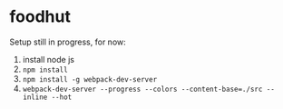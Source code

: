 # foodhut
Setup still in progress, for now:
1. install node js
2. `npm install`
3. `npm install -g webpack-dev-server`
4. `webpack-dev-server --progress --colors --content-base=./src --inline --hot`